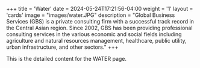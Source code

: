 +++
title = 'Water'
date = 2024-05-24T17:21:56-04:00
weight = '1'
layout = 'cards'
image = "images/water.JPG"
description = "Global Business Services (GBS) is a private consulting firm with a successful track record in the Central Asian region. Since 2002, GBS has been providing professional consulting services in the various economic and social fields including agriculture and natural resources management, healthcare, public utility, urban infrastructure, and other sectors."
+++

This is the detailed content for the WATER page.